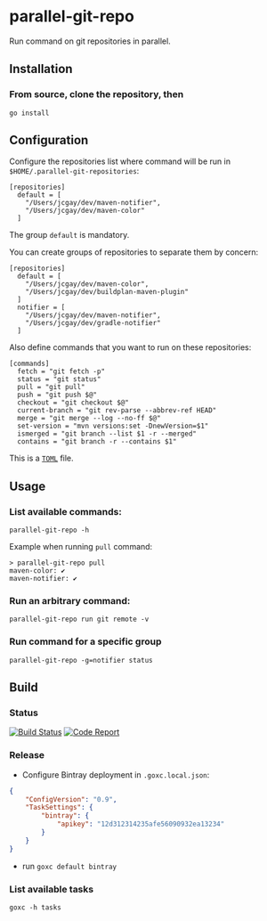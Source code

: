 # parallel-git-repo

Run command on git repositories in parallel.

## Installation

### From source, clone the repository, then

    go install

## Configuration

Configure the repositories list where command will be run in `$HOME/.parallel-git-repositories`:

```
[repositories]
  default = [
    "/Users/jcgay/dev/maven-notifier",
    "/Users/jcgay/dev/maven-color"
  ]
```

The group `default` is mandatory.

You can create groups of repositories to separate them by concern:

```
[repositories]
  default = [
    "/Users/jcgay/dev/maven-color",
    "/Users/jcgay/dev/buildplan-maven-plugin"
  ]
  notifier = [
    "/Users/jcgay/dev/maven-notifier",
    "/Users/jcgay/dev/gradle-notifier"
  ]
```

Also define commands that you want to run on these repositories:

```
[commands]
  fetch = "git fetch -p"
  status = "git status"
  pull = "git pull"
  push = "git push $@"
  checkout = "git checkout $@"
  current-branch = "git rev-parse --abbrev-ref HEAD"
  merge = "git merge --log --no-ff $@"
  set-version = "mvn versions:set -DnewVersion=$1"
  ismerged = "git branch --list $1 -r --merged"
  contains = "git branch -r --contains $1"
```

This is a [`TOML`](https://github.com/toml-lang/toml) file.

## Usage

### List available commands:

    parallel-git-repo -h

Example when running `pull` command:

```
> parallel-git-repo pull
maven-color: ✔
maven-notifier: ✔
```

### Run an arbitrary command:

    parallel-git-repo run git remote -v

### Run command for a specific group

    parallel-git-repo -g=notifier status

## Build

### Status

[![Build Status](https://travis-ci.org/jcgay/parallel-git-repo.svg?branch=master)](https://travis-ci.org/jcgay/parallel-git-repo)
[![Code Report](https://goreportcard.com/badge/github.com/jcgay/parallel-git-repo)](https://goreportcard.com/report/github.com/jcgay/parallel-git-repo)

### Release

- Configure Bintray deployment in `.goxc.local.json`:

```json
{
    "ConfigVersion": "0.9",
    "TaskSettings": {
        "bintray": {
            "apikey": "12d312314235afe56090932ea13234"
        }
    }
}
```

- run `goxc default bintray`

### List available tasks

    goxc -h tasks